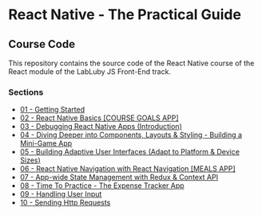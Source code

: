 # React Native - The Practical Guide

## Course Code

This repository contains the source code of the React Native course of the React module of the LabLuby JS Front-End track.

### Sections

- [01 - Getting Started](https://github.com/crislainesc/react-native-course/tree/01-getting-started)
- [02 - React Native Basics [COURSE GOALS APP]](https://github.com/crislainesc/react-native-course/tree/02-basics)
- [03 - Debugging React Native Apps (Introduction)](https://github.com/crislainesc/react-native-course/tree/03-debugging)
- [04 - Diving Deeper into Components, Layouts & Styling - Building a Mini-Game App](https://github.com/crislainesc/react-native-course/tree/04-deep-dive-real-app)
- [05 - Building Adaptive User Interfaces (Adapt to Platform & Device Sizes)](https://github.com/crislainesc/react-native-course/tree/05-adaptive-uis)
- [06 - React Native Navigation with React Navigation [MEALS APP]](https://github.com/crislainesc/react-native-course/tree/06-navigation)
- [07 - App-wide State Management with Redux & Context API](https://github.com/crislainesc/react-native-course/tree/07-redux-context)
- [08 - Time To Practice - The Expense Tracker App](https://github.com/crislainesc/react-native-course/tree/08-practice-app)
- [09 - Handling User Input](https://github.com/crislainesc/react-native-course/tree/09-user-input)
- [10 - Sending Http Requests](https://github.com/crislainesc/react-native-course/tree/10-http-requests)
